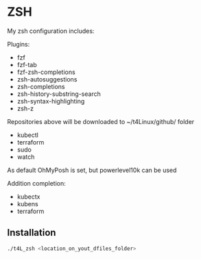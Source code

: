 # ZSH

My zsh configuration includes:

Plugins:
  - fzf
  - fzf-tab
  - fzf-zsh-completions
  - zsh-autosuggestions
  - zsh-completions
  - zsh-history-substring-search
  - zsh-syntax-highlighting
  - zsh-z

  Repositories above will be downloaded to ~/t4Linux/github/ folder

  - kubectl
  - terraform
  - sudo
  - watch

As default OhMyPosh is set, but powerlevel10k can be used

Addition completion:
  - kubectx
  - kubens
  - terraform

## Installation

```bash
./t4L_zsh <location_on_yout_dfiles_folder>
```


```
```
